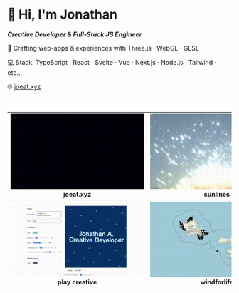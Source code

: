 # 👋 Hi, I'm Jonathan

**_Creative Developer & Full-Stack JS Engineer_**

🎨 Crafting web-apps & experiences with Three.js · WebGL · GLSL

💻 Stack: TypeScript · React · Svelte · Vue · Next.js · Node.js · Tailwind · etc...

🌐 [joeat.xyz](https://joeat.xyz)
<br>
<br>
<br>

<!-- OG_START -->
<table>
	<thead>
		<tr><th>
	<a href="https://joeat.xyz" target="_blank" aria-label="joeat.xyz">
		<img src="./static/6f1c965d34d7d9fc2c4146b4896d0184.gif" alt="joeat.xyz" width="300px" height="auto" style="max-width: 300px;" />
	</a>
	joeat.xyz
</th><th>
	<a href="https://jonathan-j8.github.io/sketch-sunlines/" target="_blank" aria-label="Sunlines">
		<img src="./static/bb618a8717828e4d34f6d93127c5e84e.gif" alt="Sunlines" width="300px" height="auto" style="max-width: 300px;" />
	</a>
	sunlines
</th><th>
	<a href="https://jonathan-j8.github.io/threejs-svg-parser/" target="_blank" aria-label="SVG parser">
		<img src="https://jonathan-j8.github.io/threejs-svg-parser/banner.png" alt="SVG parser" width="300px" height="auto" style="max-width: 300px;" />
	</a>
	svg parser
</th></tr><tr><th>
	<a href="https://jonathan-j8.github.io/play-creative/" target="_blank" aria-label="Play creative">
		<img src="./static/8e2fdbb5bf917345716b630bd7ff6e25.gif" alt="Play creative" width="300px" height="auto" style="max-width: 300px;" />
	</a>
	play creative
</th><th>
	<a href="https://jonathan-j8.github.io/windforlife/" target="_blank" aria-label="Windforlife">
		<img src="./static/44779497c3532e82d09d9c7f5a3351cc.gif" alt="Windforlife" width="300px" height="auto" style="max-width: 300px;" />
	</a>
	windforlife
</th></tr>
	</thead>
</table>
<!-- OG_END -->
